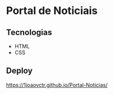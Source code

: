 # Portal de Noticiais

## Tecnologias
- HTML
- CSS

## Deploy
https://1joaovctr.github.io/Portal-Noticias/
